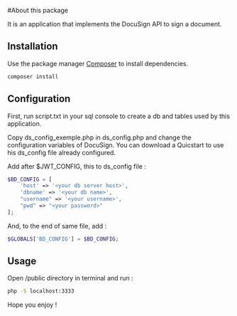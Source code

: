#About this package

It is an application that implements the DocuSign API to sign a document.

## Installation

Use the package manager [Composer](https://getcomposer.org/download/) to install dependencies.

```bash
composer install
```

## Configuration

First, run script.txt in your sql console to create a db and tables used by this application.

Copy ds_config_exemple.php in ds_config.php and change the configuration variables of DocuSign.
You can download a Quicstart to use his ds_config file already configured.

Add after $JWT_CONFIG, this to ds_config file :

```php
$BD_CONFIG = [
    'host' => '<your db server host>',
    'dbname' => '<your db name>',
    "username" => '<your username>',
    "pwd" => "<your password>"
];
```

And, to the end of same file, add :

```php
$GLOBALS['BD_CONFIG'] = $BD_CONFIG;
```
## Usage

Open <root directory>/public directory in terminal and run :

```bash
php -S localhost:3333
```

Hope you enjoy !
